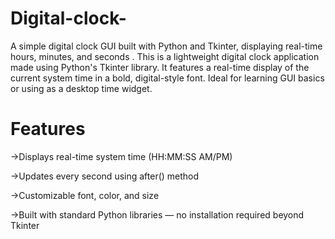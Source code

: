 # Digital-clock-
A simple digital clock GUI built with Python and Tkinter, displaying real-time hours, minutes, and seconds .
This is a lightweight digital clock application made using Python's Tkinter library. It features a real-time display of the current system time in a bold, digital-style font. Ideal for learning GUI basics or using as a desktop time widget.
# Features
->Displays real-time system time (HH:MM:SS AM/PM)

->Updates every second using after() method

->Customizable font, color, and size

->Built with standard Python libraries — no installation required beyond Tkinter


